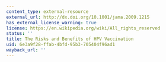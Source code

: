 ```yaml
---
content_type: external-resource
external_url: http://dx.doi.org/10.1001/jama.2009.1215
has_external_license_warning: true
license: https://en.wikipedia.org/wiki/All_rights_reserved
status: ''
title: The Risks and Benefits of HPV Vaccination
uid: 6e3a9f28-ffab-4bfd-95b3-705404f96ad1
wayback_url: ''
---
```

